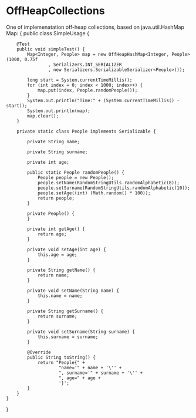 OffHeapCollections
==================

One of implemenatation off-heap collections, based on java.util.HashMap
Map:
{
    public class SimpleUsage {

        @Test
        public void simpleTest() {
            Map<Integer, People> map = new OffHeapHashMap<Integer, People>(1000, 0.75f
                    , Serializers.INT_SERIALIZER
                    , new Serializers.SerializableSerializer<People>());

            long start = System.currentTimeMillis();
            for (int index = 0; index < 1000; index++) {
                map.put(index, People.randomPeople());
            }
            System.out.println("Time:" + (System.currentTimeMillis() - start));
            System.out.println(map);
            map.clear();
        }

        private static class People implements Serializable {

            private String name;

            private String surname;

            private int age;

            public static People randomPeople() {
                People people = new People();
                people.setName(RandomStringUtils.randomAlphabetic(8));
                people.setSurname(RandomStringUtils.randomAlphabetic(10));
                people.setAge((int) (Math.random() * 100));
                return people;
            }

            private People() {
            }

            private int getAge() {
                return age;
            }

            private void setAge(int age) {
                this.age = age;
            }

            private String getName() {
                return name;
            }

            private void setName(String name) {
                this.name = name;
            }

            private String getSurname() {
                return surname;
            }

            private void setSurname(String surname) {
                this.surname = surname;
            }

            @Override
            public String toString() {
                return "People{" +
                        "name='" + name + '\'' +
                        ", surname='" + surname + '\'' +
                        ", age=" + age +
                        '}';
            }
        }
    }


}